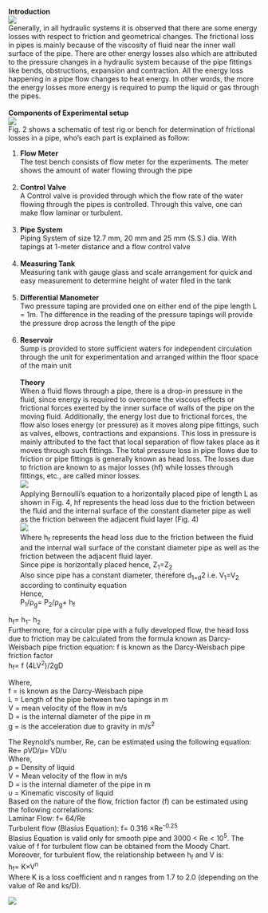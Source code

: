 <b><font style="6">Introduction</font></b><br>
<image src="images/image1.PNG"><br>
Generally, in all hydraulic systems it is observed that there are some energy losses with respect to friction and geometrical changes. The frictional loss in pipes is mainly because of the viscosity of fluid near the inner wall surface of the pipe. There are other energy losses also which are attributed to the pressure changes in a hydraulic system because of the pipe fittings like bends, obstructions, expansion and contraction. All the energy loss happening in a pipe flow changes to heat energy. In other words, the more the energy losses more energy is required to pump the liquid or gas through the pipes.<br><br>
<b><font style="6">Components of Experimental setup</font></b><br>
<image src="images/image2.png"><br>
Fig. 2 shows a schematic of test rig or bench for determination of frictional losses in a pipe, who’s each part is explained as follow: <br>
                    					
1. <b>Flow Meter</b><br>
The test bench consists of flow meter for the experiments. The meter shows the amount of water flowing through the pipe<br><br>
2. <b>Control Valve </b><br>
A Control valve is provided through which the flow rate of the water flowing through the pipes is controlled. Through this valve, one can make flow laminar or turbulent.<br><br>
3. <b>Pipe System </b><br>
Piping System of size 12.7 mm, 20 mm and 25 mm (S.S.) dia. With tapings at 1-meter distance and a flow control valve<br><br>
4. <b>Measuring Tank</b><br>
Measuring tank with gauge glass and scale arrangement for quick and easy measurement to determine height of water filed in the tank<br><br>
5. <b>Differential Manometer</b> <br>
Two pressure taping are provided one on either end of the pipe length L = 1m. The difference in the reading of the pressure tapings will provide the pressure drop across the length of the pipe<br><br>
6. <b>Reservoir</b> <br> 
Sump is provided to store sufficient waters for independent circulation through the unit for experimentation and arranged within the floor space of the main unit<br><br>
<b><font style="6">Theory</font></b><br>
When a fluid flows through a pipe, there is a drop-in pressure in the fluid, since energy is required to overcome the viscous effects or frictional forces exerted by the inner surface of walls of the pipe on the moving fluid. Additionally, the energy lost due to frictional forces, the flow also loses energy (or pressure) as it moves along pipe fittings, such as valves, elbows, contractions and expansions. This loss in pressure is mainly attributed to the fact that local separation of flow takes place as it moves through such fittings. The total pressure loss in pipe flows due to friction or pipe fittings is generally known as head loss. The losses due to friction are known to as major losses (hf) while losses through fittings, etc., are called minor losses.<br> 
<image src="images/image3.png"><br>
Applying Bernoulli’s equation to a horizontally placed pipe of length L as shown in Fig. 4, hf represents the head loss due to the friction between the fluid and the internal surface of the constant diameter pipe as well as the friction between the adjacent fluid layer (Fig. 4)<br>
<image src="images/image4.png"><br>
Where h<sub>f</sub> represents the head loss due to the friction between the fluid and the internal wall surface of the constant diameter pipe as well as the friction between the adjacent fluid layer. <br>
Since pipe is horizontally placed hence,   Z<sub>1</sub>=Z<sub>2</sub><br>
Also since pipe has a constant diameter, therefore d<sub>1=d</sub>2 i.e. V<sub>1</sub>=V<sub>2</sub> according to continuity equation<br>
Hence, <br>
P<sub>1</sub>/ρ<sub>g</sub>=  P<sub>2</sub>/ρ<sub>g</sub>+ h<sub>f</sub><br>

h<sub>f</sub>= h<sub>1</sub>- h<sub>2</sub><br>
Furthermore, for a circular pipe with a fully developed flow, the head loss due to friction may be calculated from the formula known as Darcy-Weisbach pipe friction equation: f is known as the Darcy-Weisbach pipe friction factor<br>
h<sub>f</sub>= f (4LV<sup>2</sup>)/2gD<br>

Where, <br>
f = is known as the Darcy-Weisbach pipe<br>
L = Length of the pipe between two tapings in m<br>
V = mean velocity of the flow in m/s<br>
D = is the internal diameter of the pipe in m<br>
g = is the acceleration due to gravity in m/s<sup>2</sup><br>

The Reynold’s number, Re, can be estimated using the following equation:<br>
Re=  ρVD/μ=  VD/υ<br>
Where,<br>
ρ = Density of liquid<br>
V = Mean velocity of the flow in m/s<br>
D = is the internal diameter of the pipe in m<br>
υ = Kinematic viscosity of liquid<br>
Based on the nature of the flow, friction factor (f) can be estimated using the following correlations:<br>
Laminar Flow:                              			     f=  64/Re<br>
Turbulent flow (Blasius Equation):                              f= 0.316 ×Re<sup>-0.25</sup><br>
Blasius Equation is valid only for smooth pipe and 3000 < Re < 10<sup>5</sup>. The value of f for turbulent flow can be obtained from the Moody Chart. Moreover, for turbulent flow, the relationship between h<sub>f</sub> and V is:<br>
h<sub>f</sub>= K×V<sup>n</sup><br>
Where K is a loss coefficient and n ranges from 1.7 to 2.0 (depending on the value of Re and ks/D).  

<image src="images/image8.png"><br>


